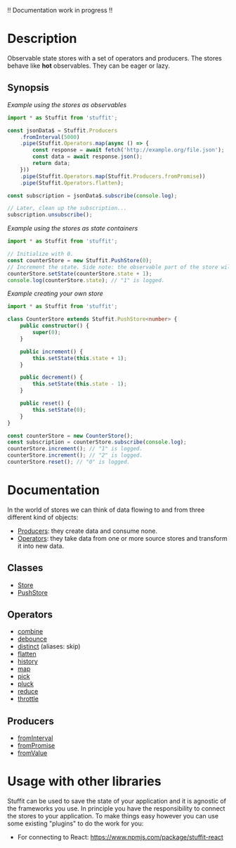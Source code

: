 !! Documentation work in progress !!

# Description

Observable state stores with a set of operators and producers.
The stores behave like **hot** observables.
They can be eager or lazy.

## Synopsis

*Example using the stores as observables*

```typescript
import * as Stuffit from 'stuffit';

const jsonData$ = Stuffit.Producers
    .fromInterval(5000)
    .pipe(Stuffit.Operators.map(async () => {
        const response = await fetch('http://example.org/file.json');
        const data = await response.json();
        return data;
    }))
    .pipe(Stuffit.Operators.map(Stuffit.Producers.fromPromise))
    .pipe(Stuffit.Operators.flatten);

const subscription = jsonData$.subscribe(console.log);

// Later, clean up the subscription...
subscription.unsubscribe();
```

*Example using the stores as state containers*

```typescript
import * as Stuffit from 'stuffit';

// Initialize with 0.
const counterStore = new Stuffit.PushStore(0);
// Increment the state. Side note: the observable part of the store will emit a new event.
counterStore.setState(counterStore.state + 1);
console.log(counterStore.state); // "1" is logged.
```

*Example creating your own store*

```typescript
import * as Stuffit from 'stuffit';

class CounterStore extends Stuffit.PushStore<number> {
    public constructor() {
        super(0);
    }

    public increment() {
        this.setState(this.state + 1);
    }

    public decrement() {
        this.setState(this.state - 1);
    }

    public reset() {
        this.setState(0);
    }
}

const counterStore = new CounterStore();
const subscription = counterStore.subscribe(console.log);
counterStore.increment(); // "1" is logged.
counterStore.increment(); // "2" is logged.
counterStore.reset(); // "0" is logged.
```

# Documentation

In the world of stores we can think of data flowing to and from three different kind of objects:

- [Producers](docs/producers.md): they create data and consume none.
- [Operators](docs/operators.md): they take data from one or more source stores and transform it into new data.

## Classes

* [Store](docs/store.md)
* [PushStore](docs/push-store.md)

## Operators

* [combine](docs/operators.md#combine)
* [debounce](docs/operators.md#debounce)
* [distinct](docs/operators.md#distinct) (aliases: skip)
* [flatten](docs/operators.md#flatten)
* [history](docs/operators.md#history)
* [map](docs/operators.md#map)
* [pick](docs/operators.md#pick)
* [pluck](docs/operators.md#pluck)
* [reduce](docs/operators.md#reduce)
* [throttle](docs/operators.md#throttle)

## Producers

* [fromInterval](docs/producers.md#fromInterval)
* [fromPromise](docs/producers.md#fromPromise)
* [fromValue](docs/producers.md#fromValue)

# Usage with other libraries

Stuffit can be used to save the state of your application and it is agnostic of the frameworks you use.
In principle you have the responsibility to connect the stores to your application. To make things easy however you can use some existing "plugins" to do the work for you:

- For connecting to React: https://www.npmjs.com/package/stuffit-react
